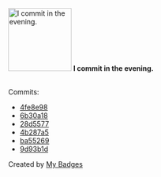 <img src="https://github.com/my-badges/my-badges/blob/master/src/all-badges/time-of-commit/evening-commits.png?raw=true" alt="I commit in the evening." title="I commit in the evening." width="128">
<strong>I commit in the evening.</strong>
<br><br>

Commits:

- <a href="https://github.com/antongolub/yarn-audit-fix/commit/4fe8e9800ff194b36b0490d6735db71f6e38b4df">4fe8e98</a>
- <a href="https://github.com/antongolub/action-setup-bun/commit/6b30a1838f88f48bc4f2bc5a67343c68ac4cb3f8">6b30a18</a>
- <a href="https://github.com/antongolub/npm-registry-firewall/commit/28d55775a349fe797c9a5c209d483e931a62674d">28d5577</a>
- <a href="https://github.com/antongolub/npm-registry-firewall/commit/4b287a55a785e6915535ca2bcc3e4afe3621af70">4b287a5</a>
- <a href="https://github.com/antongolub/action-setup-bun/commit/ba55269346ec66e42dcce111e76fb1292cd621a9">ba55269</a>
- <a href="https://github.com/antongolub/action-setup-bun/commit/9d93b1de2f45507b2a310808b218bd7ea4534bfc">9d93b1d</a>


Created by <a href="https://github.com/my-badges/my-badges">My Badges</a>